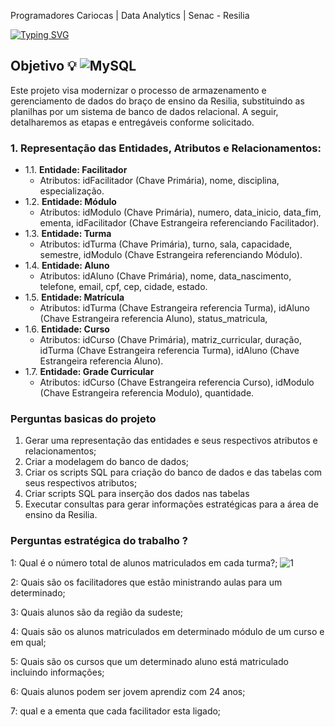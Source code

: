 Programadores Cariocas | Data Analytics | Senac - Resilia

<a href="https://git.io/typing-svg"><img src="https://readme-typing-svg.demolab.com?font=Fira+Code&weight=600&size=23&pause=1000&color=F2F71B&random=false&height=93&lines=Projeto+em+grupo+-+Modulo+2;Banco+de+dados+da+Resilia;Moderniza%C3%A7%C3%A3o+do+Processo+de+;Armazenamento+e+Gerenciamento" alt="Typing SVG" /></a> 

## Objetivo :bulb: ![MySQL](https://img.shields.io/badge/mysql-4479A1.svg?style=for-the-badge&logo=mysql&logoColor=white) 
Este projeto visa modernizar o processo de armazenamento e gerenciamento de dados do braço de ensino da Resilia, substituindo as planilhas por um sistema de banco de dados relacional. A seguir, detalharemos as etapas e entregáveis conforme solicitado.

### 1. Representação das Entidades, Atributos e Relacionamentos:
  - 1.1. **Entidade: Facilitador**
      - Atributos: idFacilitador (Chave Primária), nome, disciplina, especialização. <br>
  - 1.2. **Entidade: Módulo**
      - Atributos: idModulo (Chave Primária), numero, data_inicio, data_fim, ementa, idFacilitador (Chave Estrangeira referenciando Facilitador).<br>
  - 1.3. **Entidade: Turma**
      - Atributos: idTurma (Chave Primária), turno, sala, capacidade, semestre, idModulo (Chave Estrangeira referenciando Módulo).<br>
  - 1.4. **Entidade: Aluno**
      - Atributos: idAluno (Chave Primária), nome, data_nascimento, telefone, email, cpf, cep, cidade, estado.<br>
  - 1.5. **Entidade: Matrícula**
      - Atributos: idTurma (Chave Estrangeira referencia Turma), idAluno (Chave Estrangeira referencia Aluno), status_matricula, <br>
  - 1.6. **Entidade: Curso**
      - Atributos: idCurso (Chave Primária), matriz_curricular, duração, idTurma (Chave Estrangeira referencia Turma), idAluno (Chave Estrangeira referencia Aluno).<br>
  - 1.7. **Entidade: Grade Curricular**
      - Atributos: idCurso (Chave Estrangeira referencia Curso), idModulo (Chave Estrangeira referencia Modulo), quantidade.<br>      

### Perguntas basicas do projeto

1. Gerar uma representação das entidades e seus respectivos atributos e relacionamentos;
2. Criar a modelagem do banco de dados;
3. Criar os scripts SQL para criação do banco de dados e das tabelas com seus respectivos
atributos;
4. Criar scripts SQL para inserção dos dados nas tabelas
5. Executar consultas para gerar informações estratégicas para a área de ensino da Resilia.

### Perguntas estratégica do trabalho ?

1: Qual é o número total de alunos matriculados em cada turma?;
![1](https://github.com/eloisemf/resiliaDataM2/assets/113704939/f1de22d3-4cad-419f-8e37-81738037ce4e)


2: Quais são os facilitadores que estão ministrando aulas para um determinado;

3: Quais alunos são da região da sudeste;

4: Quais são os alunos matriculados em determinado módulo de um curso e em qual;

5: Quais são os cursos que um determinado aluno está matriculado incluindo informações;

6: Quais alunos podem ser jovem  aprendiz com 24 anos;

7: qual e a ementa que cada facilitador esta ligado;



